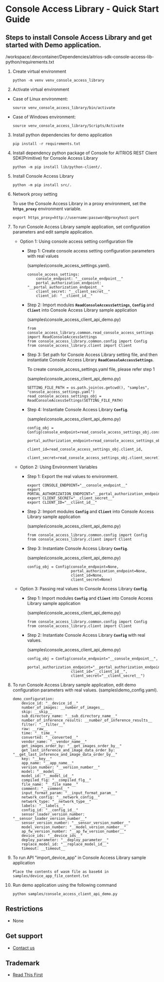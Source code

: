 # **Console Access Library - Quick Start Guide**
## Steps to install Console Access Library and get started with Demo application.

/workspace/.devcontainer/Dependencies/aitrios-sdk-console-access-lib-python/requirements.txt
1. Create virtual environment
    ```
    python -m venv venv_console_access_library
    ```

2. Activate virtual environment
- Case of Linux environment:
    ```
    source venv_console_access_library/bin/activate
    ```
- Case of Windows environment:
    ```
    source venv_console_access_library/Scripts/Activate
    ```

3. Install python dependencies for demo application
    ```
    pip install -r requirements.txt
    ```

4. Install dependency python package of Console for AITRIOS REST Client SDK(Primitive) for Console Access Library
    ```
    python -m pip install lib/python-client/.
    ```

5. Install Console Access Library
    ```
    python -m pip install src/.
    ```

6. Network proxy setting

    To use the Console Access Library in a proxy environment, set the **`https_proxy`** environment variable.
    ```
    export https_proxy=http://username:password@proxyhost:port
    ```

7. To run Console Access Library sample application, set configuration parameters and edit sample application.

    * Option 1: Using console access setting configuration file

        * Step 1: Create console access setting configuration parameters with real values

            (samples\console_access_settings.yaml).
            ```
            console_access_settings:
                console_endpoint: "__console_endpoint__"
                portal_authorization_endpoint: "__portal_authorization_endpoint__"
                client_secret: "__client_secret__"
                client_id: "__client_id__"
            ```

        * Step 2: Import modules **`ReadConsoleAccessSettings`**, **`Config`** and **`Client`** into Console Access Library sample application 

            (samples\console_access_client_api_demo.py)
            ```
            from console_access_library.common.read_console_access_settings import ReadConsoleAccessSettings
            from console_access_library.common.config import Config
            from console_access_library.client import Client
            ```

        * Step 3: Set path for Console Access Library setting file, and then instantiate Console Access Library **`ReadConsoleAccessSettings`**.

            To create console_access_settings.yaml file, please refer step 1

            (samples\console_access_client_api_demo.py)
            ```
            SETTING_FILE_PATH = os.path.join(os.getcwd(), "samples", "console_access_settings.yaml")
            read_console_access_settings_obj = ReadConsoleAccessSettings(SETTING_FILE_PATH)
            ```

        * Step 4: Instantiate Console Access Library **`Config`**.

            (samples\console_access_client_api_demo.py)
            ```
            config_obj = Config(console_endpoint=read_console_access_settings_obj.console_endpoint, 
                                portal_authorization_endpoint=read_console_access_settings_obj.portal_authorization_endpoint, 
                                client_id=read_console_access_settings_obj.client_id, 
                                client_secret=read_console_access_settings_obj.client_secret)
            ```

    * Option 2: Using Environment Variables

        * Step 1: Export the real values to environment.

            ```
            export CONSOLE_ENDPOINT="__console_endpoint__"
            export PORTAL_AUTHORIZATION_ENDPOINT="__portal_authorization_endpoint__"
            export CLIENT_SECRET="__client_secret__"
            export CLIENT_ID="__client_id__"
            ```

        * Step 2: Import modules **`Config`** and **`Client`** into Console Access Library sample application 

            (samples\console_access_client_api_demo.py)
            ```
            from console_access_library.common.config import Config
            from console_access_library.client import Client
            ```

        * Step 3: Instantiate Console Access Library **`Config`**.

            (samples\console_access_client_api_demo.py)
            ```
            config_obj = Config(console_endpoint=None, 
                                portal_authorization_endpoint=None, 
                                client_id=None, 
                                client_secret=None)
            ```

    * Option 3: Passing real values to Console Access Library **`Config`**.

        * Step 1: Import modules **`Config`** and **`Client`** into Console Access Library sample application 

            (samples\console_access_client_api_demo.py)
            ```
            from console_access_library.common.config import Config
            from console_access_library.client import Client
            ```

        * Step 2: Instantiate Console Access Library **`Config`** with real values.

            (samples\console_access_client_api_demo.py)
            ```
            config_obj = Config(console_endpoint="__console_endpoint__", 
                                portal_authorization_endpoint="__portal_authorization_endpoint__",
                                client_id="__client_id__", 
                                client_secret="__client_secret__")
            ```

8. To run Console Access Library sample application, edit demo configuration parameters with real values.
    (samples\demo_config.yaml).
    ```
    demo_configuration:
        device_id: "__device_id__"
        number_of_images: __number_of_images__
        skip: __skip__
        sub_directory_name: "__sub_directory_name__"
        number_of_inference_results: __number_of_inference_results__
        filter: "__filter__"
        raw: __raw__
        time: "__time__"
        converted: "__converted__"
        vendor_name: "__vendor_name__"
        get_images_order_by: "__get_images_order_by__"
        get_last_inference_and_image_data_order_by: "__get_last_inference_and_image_data_order_by__"
        key: "__key__"
        app_name: "__app_name__"
        version_number: "__version_number__"
        model: "__model__
        model_id: "__model_id__"
        compiled_flg: "__compiled_flg__"
        file_name: "__file_name__"
        comment: "__comment__"
        input_format_param: "__input_format_param__"
        network_config: "__network_config__"
        network_type: "__network_type__"
        labels: "__labels__"
        config_id: "__config_id__"
        sensor_loader_version_number: "__sensor_loader_version_number__"
        sensor_version_number: "__sensor_version_number__"
        model_version_number: "__model_version_number__"
        ap_fw_version_number: "__ap_fw_version_number__"
        device_ids: "__device_ids__"
        deploy_parameter: "__deploy_parameter__"
        replace_model_id: "__replace_model_id__"
        timeout: __timeout__
    ```

9. To run API "import_device_app" in Console Access Library sample application
    ```
    Place the contents of wasm file as base64 in samples/device_app_file_content.txt
    ```

10. Run demo application using the following command
    ```
    python samples/console_access_client_api_demo.py
    ```

## Restrictions
- None

## Get support
- [Contact us](https://developer.aitrios.sony-semicon.com/contact-us/)

## Trademark
- [Read This First](https://developer.aitrios.sony-semicon.com/development-guides/documents/manuals/)

